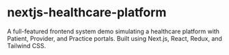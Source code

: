 # nextjs-healthcare-platform
A full-featured frontend system demo simulating a healthcare platform with Patient, Provider, and Practice portals. Built using Next.js, React, Redux, and Tailwind CSS.
